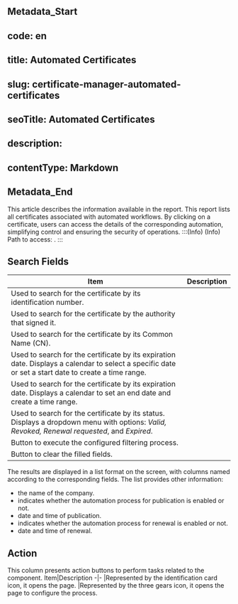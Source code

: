 ## Metadata_Start 
## code: en
## title: Automated Certificates 
## slug: certificate-manager-automated-certificates 
## seoTitle: Automated Certificates 
## description:  
## contentType: Markdown 
## Metadata_End
This article describes the information available in the  report. This report lists all certificates associated with automated workflows. By clicking on a certificate, users can access the details of the corresponding automation, simplifying control and ensuring the security of operations.
:::(Info) (Info)
Path to access: .
:::

## Search Fields
Item|Description
-|-
|Used to search for the certificate by its identification number.
|Used to search for the certificate by the authority that signed it.
|Used to search for the certificate by its Common Name (CN).
|Used to search for the certificate by its expiration date. Displays a calendar to select a specific date or set a start date to create a time range.
|Used to search for the certificate by its expiration date. Displays a calendar to set an end date and create a time range.
|Used to search for the certificate by its status. Displays a dropdown menu with options: *Valid, Revoked, Renewal requested*, and *Expired*.
|Button to execute the configured filtering process.
|Button to clear the filled fields.

The results are displayed in a list format on the screen, with columns named according to the corresponding fields. The list provides other information:

*  the name of the company.
*  indicates whether the automation process for publication is enabled or not.
*  date and time of publication.
*  indicates whether the automation process for renewal is enabled or not.
*  date and time of renewal.

## Action
This column presents action buttons to perform tasks related to the component.
Item|Description
-|-
|Represented by the identification card icon, it opens the  page.
|Represented by the three gears icon, it opens the  page to configure the process.

